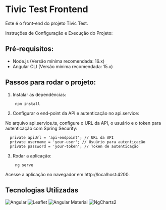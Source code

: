 # Tivic Test Frontend

Este é o front-end do projeto Tivic Test.

Instruções de Configuração e Execução do Projeto:

## Pré-requisitos:

  - Node.js (Versão mínima recomendada: 16.x)
  - Angular CLI (Versão mínima recomendada: 15.x)

## Passos para rodar o projeto:

1. Instalar as dependências:

        npm install

2. Configurar o end-point da API e autenticação no api.service:

No arquivo api.service.ts, configure o URL da API, o usuário e o token para autenticação com Spring Security:

      private apiUrl = 'api-endpoint'; // URL da API
      private username = 'your-user'; // Usuário para autenticação
      private password = 'your-token'; // Token de autenticação

3. Rodar a aplicação:

        ng serve

Acesse a aplicação no navegador em http://localhost:4200.

## Tecnologias Utilizadas

![Angular](https://img.shields.io/badge/Angular-18.0.0-DD0031?style=for-the-badge&logo=angular&logoColor=white) ![Leaflet](https://img.shields.io/badge/Leaflet-1.9.4-199900?style=for-the-badge&logo=leaflet&logoColor=white) ![Angular Material](https://img.shields.io/badge/Angular%20Material-15.0.0-757575?style=for-the-badge&logo=angular-material&logoColor=white) ![NgCharts2](https://img.shields.io/badge/NgCharts2-1.0.0-ff5733?style=for-the-badge&logo=chart.js&logoColor=white)
